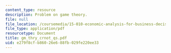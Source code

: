 ```yaml
---
content_type: resource
description: Problem on game theory.
file: null
file_location: /coursemedia/15-010-economic-analysis-for-business-decisions-fall-2004/e279f8cfb86026e688fb029fe220ee33_gm_thry_crnot_qs.pdf
file_type: application/pdf
resourcetype: Document
title: gm_thry_crnot_qs.pdf
uid: e279f8cf-b860-26e6-88fb-029fe220ee33
---
```

